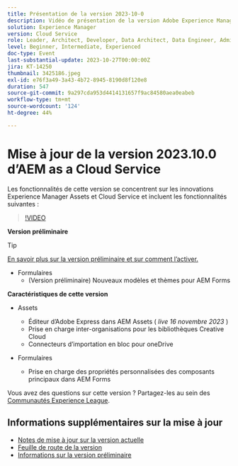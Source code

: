```yaml
---
title: Présentation de la version 2023-10-0
description: Vidéo de présentation de la version Adobe Experience Manager as a Cloud Service 2023.10.0
solution: Experience Manager
version: Cloud Service
role: Leader, Architect, Developer, Data Architect, Data Engineer, Admin, User
level: Beginner, Intermediate, Experienced
doc-type: Event
last-substantial-update: 2023-10-27T00:00:00Z
jira: KT-14250
thumbnail: 3425186.jpeg
exl-id: e76f3a49-3a43-4b72-8945-8190d8f120e8
duration: 547
source-git-commit: 9a297cda953d4414131657f9ac84580aea0eabeb
workflow-type: tm+mt
source-wordcount: '124'
ht-degree: 44%

---
```


# Mise à jour de la version 2023.10.0 d’AEM as a Cloud Service

Les fonctionnalités de cette version se concentrent sur les innovations Experience Manager Assets et Cloud Service et incluent les fonctionnalités suivantes :

>[!VIDEO](https://video.tv.adobe.com/v/3425186/?learn=on)

**Version préliminaire**

>[!TIP]
>
>[En savoir plus sur la version préliminaire et sur comment l’activer.](https://experienceleague.adobe.com/docs/experience-manager-cloud-service/content/release-notes/prerelease.html?lang=fr)

* Formulaires
   * (Version préliminaire) Nouveaux modèles et thèmes pour AEM Forms

**Caractéristiques de cette version**

* Assets
   * Éditeur d’Adobe Express dans AEM Assets ( *live 16 novembre 2023* )
   * Prise en charge inter-organisations pour les bibliothèques Creative Cloud
   * Connecteurs d’importation en bloc pour oneDrive

* Formulaires
   * Prise en charge des propriétés personnalisées des composants principaux dans AEM Forms

Vous avez des questions sur cette version ?  Partagez-les au sein des [Communautés Experience League](https://adobe.ly/474hr8v).

## Informations supplémentaires sur la mise à jour

* [Notes de mise à jour sur la version actuelle](https://experienceleague.adobe.com/docs/experience-manager-cloud-service/content/release-notes/home.html?lang=fr)
* [Feuille de route de la version](https://experienceleague.adobe.com/docs/experience-manager-release-information/aem-release-updates/update-releases-roadmap.html?lang=fr)
* [Informations sur la version préliminaire](https://experienceleague.adobe.com/docs/experience-manager-cloud-service/content/release-notes/prerelease.html?lang=fr)
